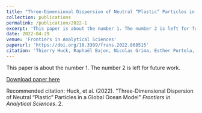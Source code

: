 ```yaml
---
title: "Three-Dimensional Dispersion of Neutral “Plastic” Particles in a Global Ocean Model"
collection: publications
permalink: /publication/2022-1
excerpt: 'This paper is about the number 1. The number 2 is left for future work.'
date: 2022-04-29
venue: 'Frontiers in Analytical Sciences'
paperurl: 'https://doi.org/10.3389/frans.2022.868515'
citation: 'Thierry Huck, Raphaël Bajon, Nicolas Grima, Esther Portela, Jean-Marc Molines and Thierry Penduff, (2022). &quot;Three-Dimensional Dispersion of Neutral “Plastic” Particles in a Global Ocean Model.&quot; <i>Frontiers in Analytical Sciences</i>. 2.'
---
```

This paper is about the number 1. The number 2 is left for future work.

[Download paper here](https://doi.org/10.3389/frans.2022.868515)

Recommended citation: Huck, et al. (2022). "Three-Dimensional Dispersion of Neutral “Plastic” Particles in a Global Ocean Model" <i>Frontiers in Analytical Sciences</i>. 2.
